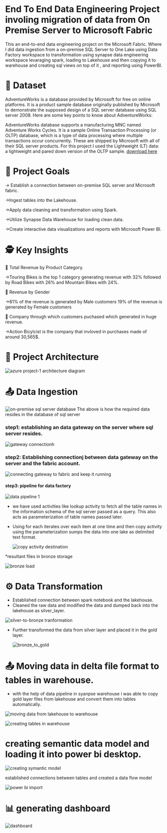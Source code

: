 # End To End Data Engineering Project involing migration of data from On Premise Server to Microsoft Fabric
This an end-to-end data engineering project on the Microsoft Fabric. Where I did data ingestion from a on-premise SQL Server to One Lake using Data Factory workspace to transformation using synapse data engineering workspace levaraging spark, loading to Lakehouse and then copying it to warehouse and creating sql views on top of it , and reporting using PowerBI.

# 💾 Dataset
AdventureWorks is a database provided by Microsoft for free on online platforms. It is a product sample database originally published by Microsoft to demonstrate the supposed design of a SQL server database using SQL server 2008. Here are some key points to know about AdventureWorks:

AdventureWorks database supports a manufacturing MNC named Adventure Works Cycles. It is a sample Online Transaction Processing (or OLTP) database, which is a type of data processing where multiple transactions occur concurrently. These are shipped by Microsoft with all of their SQL server products. For this project I used the Lightweight (LT) data: a lightweight and pared down version of the OLTP sample. [download here](https://learn.microsoft.com/en-us/sql/samples/adventureworks-install-configure?view=sql-server-ver16&tabs=ssms)


# 🎯 Project Goals
-> Establish a connection between on-premise SQL server and Microsoft fabric.

->Ingest tables into the Lakehouse.

->Apply data cleaning and transformation using Spark.

->Utilize Synapse Data Warehouse for loading clean data.

->Create interactive data visualizations and reports with Microsoft Power BI.



# 🕵️ Key Insights
💸 Total Revenue by Product Category.

 ->Touring Bikes is the top 1 category generating revenue with 32% followed by Road Bikes with 26% and Mountain Bikes with 24%.

🚻 Revenue by Gender

 ->81% of the revenue is generated by Male customers 19% of the revenue is generated by Female customers

💸 Company through which customers puchased which generated in huge revenue.

 ->Action Bicylcist is the company that invloved in purchases made of around 30,565$.

 

# 📝 Project Architecture 
 
   ![azure project-1 architecture diagram](https://github.com/PARUCHURI7781/Cloud-Migration-from-On-premise/assets/65880017/80649d64-dcb1-4157-9b9e-c54342c30ecc) 



   

# 📤 Data Ingestion 

  ![on-premise sql server database](https://github.com/PARUCHURI7781/Cloud-Migration-from-On-premise/assets/65880017/75136831-c43d-4bee-b6c3-8669b902afe5)
  The above is how the required data resides in the database of sql server 
  
### step1: establishing an data gateway on the server where sql server resides. 

   ![gateway connectionh](https://github.com/PARUCHURI7781/Cloud-Migration-from-On-premise/assets/65880017/253b6269-93e9-439d-b573-6aab33665c14)

### step2: Establishing connectionj between data gateway on the server and the fabric account.

   ![connecting gateway to fabric and keep it running](https://github.com/PARUCHURI7781/Cloud-Migration-from-On-premise/assets/65880017/6a4818a9-b1ac-409c-bcba-b3181cfb6727) 

   
    
#### step3: pipeline for data factory

 

  ![data pipeline 1](https://github.com/PARUCHURI7781/Cloud-Migration-from-On-premise/assets/65880017/690262e7-8a7f-4d5b-a917-8df6a13b48d6) 
     

* we have used activities like lookup activity to fetch all the table names in the information schema of the sql server passed as a query. This also acts as parameterization of table names passed later.
* Using for each iterates over each item at one time and then copy activity using the parameterization sumps the data into one lake as delimited text format.
     
   ![copy activity destination](https://github.com/PARUCHURI7781/Cloud-Migration-from-On-premise/assets/65880017/291ce395-8d27-4c99-8846-9c4a08b2ae0d)
  

*resultant files in bronze storage

![bronze load](https://github.com/PARUCHURI7781/Cloud-Migration-from-On-premise/assets/65880017/c7d7f492-32a8-47f1-9c74-d2ff2d217008) 



# ⚙️ Data Transformation


* Established connection between spark notebook and the lakehouse.
* Cleaned the raw data and modified the data and dumped back into the lakehouse as silver_layer.
  
![silver-to-bronze tranformation](https://github.com/PARUCHURI7781/Cloud-Migration-from-On-premise/assets/65880017/d09216b8-6c76-4fb1-82bd-a69d76dc556d) 


* Further transformed the data from silver layer and placed it in the gold layer.

  ![bronze_to_gold](https://github.com/PARUCHURI7781/Cloud-Migration-from-On-premise/assets/65880017/4d1c703e-8be5-474c-89b2-3a8623c3a752)


# 📤 Moving data in delta file format to tables in warehouse. 

*  with the help of data pipeline in syanpse warehouse i was able to copy gold layer files from lakehouse and convert them into tables automatically.

![moving data from lakehouse to warehouse ](https://github.com/PARUCHURI7781/Cloud-Migration-from-On-premise/assets/65880017/921a5b33-2535-466c-8539-64f35a43b5c6) 

![creating tables in warehouse](https://github.com/PARUCHURI7781/Cloud-Migration-from-On-premise/assets/65880017/44a9f898-5c31-4186-8c8e-48b07fcb361a) 



# creating semantic data model and loading it into power bi desktop. 

  ![creating symantic model](https://github.com/PARUCHURI7781/Cloud-Migration-from-On-premise/assets/65880017/5a285ddd-6e8c-4b3d-bbfa-0e6773f3edfd) 

  established connections between tables and created a data flow model 

![power bi import](https://github.com/PARUCHURI7781/Cloud-Migration-from-On-premise/assets/65880017/a68af293-b190-46f3-8d54-1baf99ebc9da) 


# 📊  generating dashboard 

![dashboard](https://github.com/PARUCHURI7781/Cloud-Migration-from-On-premise/assets/65880017/6d984024-e426-414a-858d-d050d88df3ff) 



  


  

